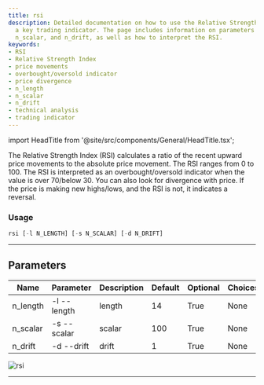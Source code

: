 ```yaml
---
title: rsi
description: Detailed documentation on how to use the Relative Strength Index (RSI),
  a key trading indicator. The page includes information on parameters such as n_length,
  n_scalar, and n_drift, as well as how to interpret the RSI.
keywords:
- RSI
- Relative Strength Index
- price movements
- overbought/oversold indicator
- price divergence
- n_length
- n_scalar
- n_drift
- technical analysis
- trading indicator
---
```


import HeadTitle from '@site/src/components/General/HeadTitle.tsx';

<HeadTitle title="forex /ta/rsi - Reference | OpenBB Terminal Docs" />

The Relative Strength Index (RSI) calculates a ratio of the recent upward price movements to the absolute price movement. The RSI ranges from 0 to 100. The RSI is interpreted as an overbought/oversold indicator when the value is over 70/below 30. You can also look for divergence with price. If the price is making new highs/lows, and the RSI is not, it indicates a reversal.

### Usage

```python wordwrap
rsi [-l N_LENGTH] [-s N_SCALAR] [-d N_DRIFT]
```

---

## Parameters

| Name | Parameter | Description | Default | Optional | Choices |
| ---- | --------- | ----------- | ------- | -------- | ------- |
| n_length | -l  --length | length | 14 | True | None |
| n_scalar | -s  --scalar | scalar | 100 | True | None |
| n_drift | -d  --drift | drift | 1 | True | None |

![rsi](https://user-images.githubusercontent.com/46355364/154311651-99e67e12-1677-43a9-92d9-5998d99fd0db.png)

---

